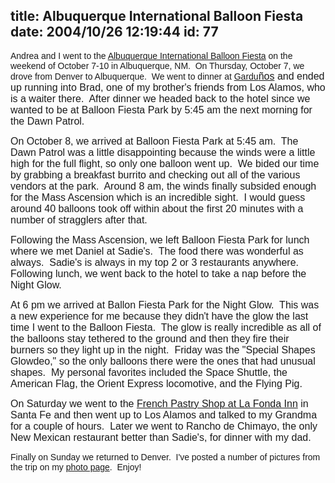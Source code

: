 title: Albuquerque International Balloon Fiesta
date: 2004/10/26 12:19:44
id: 77
---
<font face="Arial">Andrea and I went to the [Albuquerque International Balloon Fiesta](http://www.aibf.org/) on the weekend of October 7-10 in Albuquerque, NM.  On Thursday, October 7, we drove from Denver to Albuquerque.  We went to dinner at [Gardu](http://www.gardunosrestaurants.com/)<font size="4"><font size="3">[ños](http://www.gardunosrestaurants.com/) and ended up running into Brad, one of my brother's friends from Los Alamos, who is a waiter there.  After dinner we headed back to the hotel since we wanted to be at Balloon Fiesta Park by 5:45 am the next morning for the Dawn Patrol.</font></font></font>

<font face="Arial"><font size="4"><font size="3">On October 8, we arrived at Balloon Fiesta Park at 5:45 am.  The Dawn Patrol was a little disappointing because the winds were a little high for the full flight, so only one balloon went up.  We bided our time by grabbing a breakfast burrito and checking out all of the various vendors at the park.  Around 8 am, the winds finally subsided enough for the Mass Ascension which is an incredible sight.  I would guess around 40 balloons took off within about the first 20 minutes with a number of stragglers after that.</font></font></font>

<font face="Arial"><font size="4"><font size="3">Following the Mass Ascension, we left Balloon Fiesta Park for lunch where we met Daniel at Sadie's.  The food there was wonderful as always.  Sadie's is always in my top 2 or 3 restaurants anywhere.  Following lunch, we went back to the hotel to take a nap before the Night Glow.</font></font></font>

<font face="Arial"><font size="4"><font size="3">At 6 pm we arrived at Ballon Fiesta Park for the Night Glow.  This was a new experience for me because they didn't have the glow the last time I went to the Balloon Fiesta.  The glow is really incredible as all of the balloons stay tethered to the ground and then they fire their burners so they light up in the night.  Friday was the "Special Shapes Glowdeo," so the only balloons there were the ones that had unusual shapes.  My personal favorites included the Space Shuttle, the American Flag, the Orient Express locomotive, and the Flying Pig. </font></font></font>

<font face="Arial"><font size="4"><font size="3">On Saturday we went to the [French Pastry Shop at La Fonda Inn](http://www.lafondasantafe.com/) in Santa Fe and then went up to Los Alamos and talked to my Grandma for a couple of hours.  Later we went to Rancho de Chimayo, the only New Mexican restaurant better than Sadie's, for dinner with my dad. </font></font></font>

<font face="Arial">Finally on Sunday we returned to Denver.  I've posted a number of pictures from the trip on my [photo page](photo.asp).  Enjoy!</font>